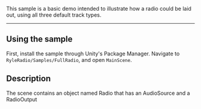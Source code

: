 This sample is a basic demo intended to illustrate how a radio could be laid out, using all three default track types.

---

## Using the sample
First, install the sample through Unity's Package Manager. Navigate to `RyleRadio/Samples/FullRadio`, and open `MainScene`.

## Description
The scene contains an object named Radio that has an AudioSource and a RadioOutput